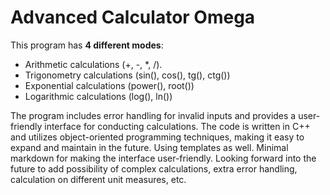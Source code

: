 # Advanced Calculator Omega

This program has **4 different modes**:
- Arithmetic calculations (+, -, *, /).
- Trigonometry calculations (sin(), cos(), tg(), ctg())
- Exponential calculations (power(), root())
- Logarithmic calculations (log(), ln())

The program includes error handling for invalid inputs and provides a user-friendly interface for conducting calculations. The code is written in C++ and utilizes object-oriented programming techniques, making it easy to expand and maintain in the future. Using templates as well. Minimal markdown for making the interface user-friendly. Looking forward into the future to add possibility of complex calculations, extra error handling, calculation on different unit measures, etc.
